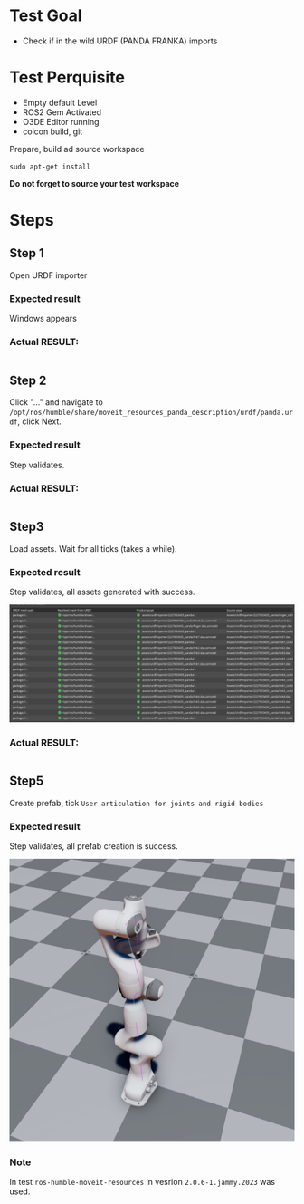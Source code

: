 # Test Goal

 - Check if in the wild URDF (PANDA FRANKA) imports

# Test Perquisite

 - Empty default Level
 - ROS2 Gem Activated
 - O3DE Editor running
 - colcon build, git

 Prepare, build ad source workspace

```
sudo apt-get install
```
**Do not forget to source your test workspace**
# Steps

## Step 1 

Open URDF importer

### Expected result 

Windows appears

### **Actual RESULT:**

```

```

## Step 2 

Click "..." and navigate to `/opt/ros/humble/share/moveit_resources_panda_description/urdf/panda.urdf`, click Next.

### Expected result 

Step validates.

### **Actual RESULT:**

```

```

## Step3

Load assets. Wait for all ticks (takes a while).

### Expected result 
Step validates, all assets generated with success.

![step3](images/step3.png)

### **Actual RESULT:**
```

```
## Step5
Create prefab, tick `User articulation for joints and rigid bodies`

### Expected result 
Step validates, all prefab creation is success.

![step5](images/step5.png)

### Note
In test `ros-humble-moveit-resources` in vesrion `2.0.6-1.jammy.2023` was used.